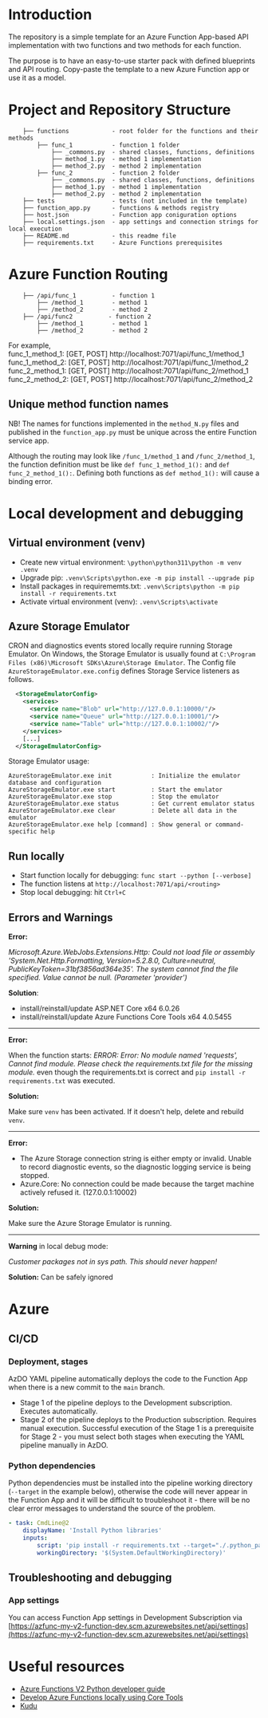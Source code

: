 # Introduction

The repository is a simple template for an Azure Function App-based API implementation with two functions and two methods for each function.

The purpose is to have an easy-to-use starter pack with defined blueprints and API routing. Copy-paste the template to a new Azure Function app or use it as a model.

# Project and Repository Structure

```text
    ├── functions            - root folder for the functions and their methods
        ├── func_1           - function 1 folder
            ├── _commons.py  - shared classes, functions, definitions
            ├── method_1.py  - method 1 implementation
            ├── method_2.py  - method 2 implementation
        ├── func_2           - function 2 folder
            ├── _commons.py  - shared classes, functions, definitions
            ├── method_1.py  - method 1 implementation
            ├── method_2.py  - method 2 implementation
    ├── tests                - tests (not included in the template)
    ├── function_app.py      - functions & methods registry
    ├── host.json            - Function app coniguration options
    ├── local.settings.json  - app settings and connection strings for local execution
    ├── README.md            - this readme file
    ├── requirements.txt     - Azure Functions prerequisites
```

# Azure Function Routing

```text
    ├── /api/func_1          - function 1
        ├── /method_1        - method 1
        ├── /method_2        - method 2
    ├── /api/func2          - function 2
        ├── /method_1        - method 1
        ├── /method_2        - method 2
```

For example,  
func_1_method_1: [GET, POST] http://localhost:7071/api/func_1/method_1  
func_1_method_2: [GET, POST] http://localhost:7071/api/func_1/method_2  
func_2_method_1: [GET, POST] http://localhost:7071/api/func_2/method_1  
func_2_method_2: [GET, POST] http://localhost:7071/api/func_2/method_2  

## Unique method function names

NB! The names for functions implemented in the `method_N.py` files and published in the `function_app.py` must be unique across the entire Function service app.

Although the routing may look like `/func_1/method_1` and `/func_2/method_1`, the function definition must be like `def func_1_method_1():` and `def func_2_method_1():`. Defining both functions as `def method_1():` will cause a binding error.

# Local development and debugging

## Virtual environment (venv)

- Create new virtual environment: `\python\python311\python -m venv .venv`
- Upgrade pip: `.venv\Scripts\python.exe -m pip install --upgrade pip`
- Install packages in requirememts.txt: `.venv\Scripts\python -m pip install -r requirements.txt`
- Activate virtual environment (venv): `.venv\Scripts\activate`

## Azure Storage Emulator

CRON and diagnostics events stored locally require running Storage Emulator. On Windows, the Storage Emulator is usually found at `C:\Program Files (x86)\Microsoft SDKs\Azure\Storage Emulator`. The Config file `AzureStorageEmulator.exe.config` defines Storage Service listeners as follows.

```xml
  <StorageEmulatorConfig>
    <services>
      <service name="Blob" url="http://127.0.0.1:10000/"/>
      <service name="Queue" url="http://127.0.0.1:10001/"/>
      <service name="Table" url="http://127.0.0.1:10002/"/>
    </services>
    [...]
  </StorageEmulatorConfig>
```

Storage Emulator usage:

```text
AzureStorageEmulator.exe init           : Initialize the emulator database and configuration
AzureStorageEmulator.exe start          : Start the emulator
AzureStorageEmulator.exe stop           : Stop the emulator
AzureStorageEmulator.exe status         : Get current emulator status
AzureStorageEmulator.exe clear          : Delete all data in the emulator
AzureStorageEmulator.exe help [command] : Show general or command-specific help
```

## Run locally

- Start function locally for debugging: `func start --python [--verbose]`
- The function listens at `http://localhost:7071/api/<routing>`
- Stop local debugging: hit `Ctrl+C`

## Errors and Warnings

**Error:**

*Microsoft.Azure.WebJobs.Extensions.Http: Could not load file or assembly 'System.Net.Http.Formatting, Version=5.2.8.0, Culture=neutral, PublicKeyToken=31bf3856ad364e35'. The system cannot find the file specified. Value cannot be null. (Parameter 'provider')*

**Solution**:

- install/reinstall/update ASP.NET Core x64 6.0.26
- install/reinstall/update Azure Functions Core Tools x64 4.0.5455

---

**Error:**

When the function starts: *ERROR: Error: No module named 'requests', Cannot find module. Please check the requirements.txt file for the missing module.* even though the requirements.txt is correct and `pip install -r requirements.txt` was executed.

**Solution:**

Make sure `venv` has been activated. If it doesn't help, delete and rebuild `venv`.

---

**Error:**

- The Azure Storage connection string is either empty or invalid. Unable to record diagnostic events, so the diagnostic logging service is being stopped.
- Azure.Core: No connection could be made because the target machine actively refused it. (127.0.0.1:10002)

**Solution:**

Make sure the Azure Storage Emulator is running.

---

**Warning** in local debug mode:

*Customer packages not in sys path. This should never happen!*

**Solution:** Can be safely ignored

# Azure

## CI/CD

### Deployment, stages

AzDO YAML pipeline automatically deploys the code to the Function App when there is a new commit to the `main` branch.

- Stage 1 of the pipeline deploys to the Development subscription. Executes automatically.
- Stage 2 of the pipeline deploys to the Production subscription. Requires manual execution. Successful execution of the Stage 1 is a prerequisite for Stage 2 - you must select both stages when executing the YAML pipeline manually in AzDO.

### Python dependencies

Python dependencies must be installed into the pipeline working directory (`--target` in the example below), otherwise the code will never appear in the Function App and it will be difficult to troubleshoot it - there will be no clear error messages to understand the source of the problem.

```yaml
- task: CmdLine@2
    displayName: 'Install Python libraries'
    inputs:
        script: 'pip install -r requirements.txt --target="./.python_packages/lib/site-packages"'
        workingDirectory: '$(System.DefaultWorkingDirectory)'
```

## Troubleshooting and debugging

### App settings

You can access Function App settings in Development Subscription via [https://azfunc-my-v2-function-dev.scm.azurewebsites.net/api/settings](https://azfunc-my-v2-function-dev.scm.azurewebsites.net/api/settings)

# Useful resources

- [Azure Functions V2 Python developer guide](https://learn.microsoft.com/en-us/azure/azure-functions/functions-reference-python)
- [Develop Azure Functions locally using Core Tools](https://learn.microsoft.com/en-us/azure/azure-functions/functions-run-local)
- [Kudu](https://github.com/projectkudu/kudu/wiki)